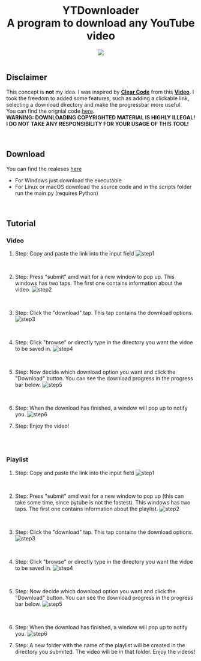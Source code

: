 <h1 align = 'center'>
	YTDownloader
	<br />
	A program to download any YouTube video
</h1>

<div align = 'center'>
	<a href = 'https://github.com/realshouzy/YTDownloader/releases'>
	        <img src = 'https://img.shields.io/github/v/release/realshouzy/YTDownloader?include_prereleases&label=Latest%20Release'/>
	 </a>
	 
</div>

<br />

## Disclaimer
This concept is **not** my idea. I was inspired by **[Clear Code]** from this **[Video]**.
I took the freedom to added some features, such as adding a clickable link, selecting a download directory and make the progressbar more useful.
<br />
You can find the orignial code [here](https://pastebin.com/gRtcAv5c).
<br />
**WARNING: DOWNLOADING COPYRIGHTED MATERIAL IS HIGHLY ILLEGAL! I DO NOT TAKE ANY RESPONSIBILITY FOR YOUR USAGE OF THIS TOOL!**

<br />

## Download
You can find the realeses [here](https://github.com/realshouzy/YTDownloader/releases)
- For Windows just download the executable
- For Linux or macOS download the source code and in the scripts folder run the main.py (requires Python)

<br />

## Tutorial
### Video
1. Step: Copy and paste the link into the input field
![step1](/tutorial/Video/step1.png)

<br />

2. Step: Press "submit" amd wait for a new window to pop up. This windows has two taps. The first one contains information about the video.
![step2](/tutorial/Video/step2.png)

<br />

3. Step: Click the "download" tap. This tap contains the download options.
![step3](/tutorial/Video/step3.png)

<br />

4. Step: Click "browse" or directly type in the directory you want the vidoe to be saved in.
![step4](/tutorial/Video/step4.png)

<br />

5. Step: Now decide which download option you want and click the "Download" button. You can see the download progress in the progress bar below.
![step5](/tutorial/Video/step5.png)

<br />

6. Step: When the download has finished, a window will pop up to notify you.
![step6](/tutorial/Video/step6.png)

7. Step: Enjoy the video!


<br />
<br />


### Playlist
1. Step: Copy and paste the link into the input field
![step1](/tutorial/playlist/step1.png)

<br />

2. Step: Press "submit" amd wait for a new window to pop up (this can take some time, since pytube is not the fastest). This windows has two taps. The first one contains information about the playlist.
![step2](/tutorial/playlist/step2.png)

<br />

3. Step: Click the "download" tap. This tap contains the download options.
![step3](/tutorial/playlist/step3.png)

<br />

4. Step: Click "browse" or directly type in the directory you want the vidoe to be saved in.
![step4](/tutorial/playlist/step4.png)

<br />

5. Step: Now decide which download option you want and click the "Download" button. You can see the download progress in the progress bar below.
![step5](/tutorial/playlist/step5.png)

<br />

6. Step: When the download has finished, a window will pop up to notify you.
![step6](/tutorial/playlist/step6.png)

7. Step: A new folder with the name of the playlist will be created in the directory you submited. The video will be in that folder. Enjoy the videos!


[Clear Code]: https://www.youtube.com/channel/UCznj32AM2r98hZfTxrRo9bQ
[Video]: https://youtu.be/QeMaWQZllhg?t=11466